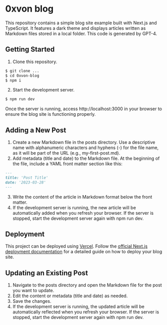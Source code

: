 # 0xvon blog

This repository contains a simple blog site example built with Next.js and TypeScript. It features a dark theme and displays articles written as Markdown files stored in a local folder.
This code is generated by GPT-4.

## Getting Started

1. Clone this repository.

```bash
$ git clone ...
$ cd 0xvon-blog
$ npm i
```

2. Start the development server.

```bash
$ npm run dev
```

Once the server is running, access http://localhost:3000 in your browser to ensure the blog site is functioning properly.

## Adding a New Post

1. Create a new Markdown file in the posts directory. Use a descriptive name with alphanumeric characters and hyphens (-) for the file name, as it will be part of the URL (e.g., my-first-post.md).
2. Add metadata (title and date) to the Markdown file. At the beginning of the file, include a YAML front matter section like this:

```md
---
title: 'Post Title'
date: '2023-03-28'
---
```

3. Write the content of the article in Markdown format below the front matter.
4. If the development server is running, the new article will be automatically added when you refresh your browser. If the server is stopped, start the development server again with npm run dev.

## Deployment

This project can be deployed using [Vercel](https://vercel.com/). Follow the [official Next.js deployment documentation](https://nextjs.org/docs/deployment) for a detailed guide on how to deploy your blog site.

## Updating an Existing Post

1. Navigate to the posts directory and open the Markdown file for the post you want to update.
2. Edit the content or metadata (title and date) as needed.
3. Save the changes.
4. If the development server is running, the updated article will be automatically reflected when you refresh your browser. If the server is stopped, start the development server again with npm run dev.
